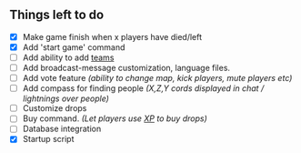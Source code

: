 ## Things left to do

- [x] Make game finish when x players have died/left
- [x] Add 'start game' command
- [ ] Add ability to add [teams](http://minecraft.gamepedia.com/Scoreboard#teams)
- [ ] Add broadcast-message customization, language files.
- [ ] Add vote feature _(ability to change map, kick players, mute players etc)_
- [ ] Add compass for finding people _(X,Z,Y cords displayed in chat / lightnings over people)_
- [ ] Customize drops
- [ ] Buy command. _(Let players use [XP](http://minecraft.gamepedia.com/XP) to buy drops)_
- [ ] Database integration
- [x] Startup script
